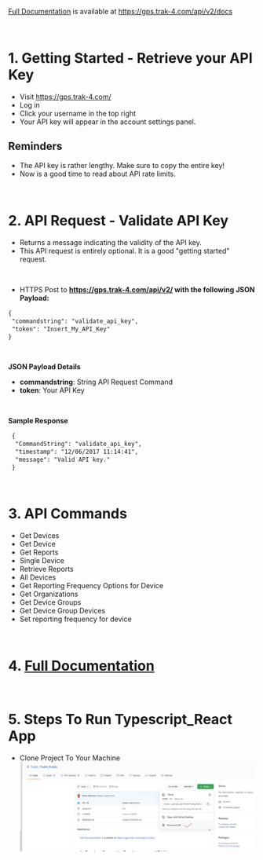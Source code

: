 
[Full Documentation](https://gps.trak-4.com/api/v2/docs#Section3) is available at https://gps.trak-4.com/api/v2/docs

<br/>

# 1. Getting Started - Retrieve your API Key

- Visit https://gps.trak-4.com/
- Log in
- Click your username in the top right
- Your API key will appear in the account settings panel.

## Reminders

- The API key is rather lengthy. Make sure to copy the entire key!
- Now is a good time to read about API rate limits.

<br />

# 2. API Request - Validate API Key

- Returns a message indicating the validity of the API key.
- This API request is entirely optional. It is a good "getting started" request. 

<br />

- HTTPS Post to **https://gps.trak-4.com/api/v2/ with the following JSON Payload:**
```
{
 "commandstring": "validate_api_key",
 "token": "Insert_My_API_Key"
}
```

<br />                  
			
**JSON Payload Details**
- **commandstring**: String API Request Command
- **token**: Your API Key

<br />

**Sample Response**

```
 {
  "CommandString": "validate_api_key",
  "timestamp": "12/06/2017 11:14:41",
  "message": "Valid API key."
 }
 ```

<br />

# 3. API Commands

- Get Devices
- Get Device
- Get Reports 
- Single Device
- Retrieve Reports
- All Devices
- Get Reporting Frequency Options for Device
- Get Organizations
- Get Device Groups
- Get Device Group Devices
- Set reporting frequency for device

<br />

# 4. [Full Documentation](https://gps.trak-4.com/api/v2/docs#Section3)

<br />

# 5. Steps To Run Typescript_React App

- Clone Project To Your Machine
![Screenshot](screenshot.png)



